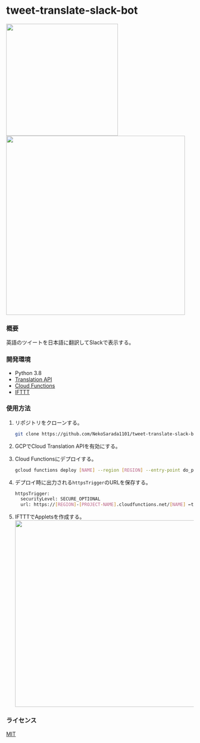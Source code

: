 # tweet-translate-slack-bot

<img width="300" src="https://user-images.githubusercontent.com/46714670/107322576-0f80fa80-6ae8-11eb-89d5-4696084b7351.png"> <img width="480" src="https://user-images.githubusercontent.com/46714670/107322562-05f79280-6ae8-11eb-878b-7c62da600e19.png">

### 概要

英語のツイートを日本語に翻訳してSlackで表示する。

### 開発環境

* Python 3.8
* [Translation API](https://cloud.google.com/translate?hl=ja)
* [Cloud Functions](https://cloud.google.com/functions?hl=ja)
* [IFTTT](https://ifttt.com)

### 使用方法

1. リポジトリをクローンする。
   ```bash
   git clone https://github.com/NekoSarada1101/tweet-translate-slack-bot.git
   ```

2. GCPでCloud Translation APIを有効にする。

3. Cloud Functionsにデプロイする。
    ```bash
    gcloud functions deploy [NAME] --region [REGION] --entry-point do_post --runtime python38 --trigger-http --allow-unauthenticated
    ```

4. デプロイ時に出力される`httpsTrigger`のURLを保存する。
   ```bash
   httpsTrigger:
     securityLevel: SECURE_OPTIONAL
     url: https://[REGION]-[PROJECT-NAME].cloudfunctions.net/[NAME] ←this
   ```

5. IFTTTでAppletsを作成する。  
   <img width="500" src="https://user-images.githubusercontent.com/46714670/107323770-34766d00-6aea-11eb-80fa-c4bf5768e20e.png">

### ライセンス

[MIT](https://github.com/NekoSarada1101/tweet-translate-slack-bot/blob/main/LICENSE)
